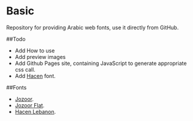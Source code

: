 Basic
=====

Repository for providing Arabic web fonts, use it directly from GitHub.

##Todo

- Add How to use
- Add preview images
- Add Github Pages site, containing JavaScript to generate appropriate css call.
- Add [Hacen](http://www.hacen.net/spip.php?article20) font.


##Fonts
- [Jozoor](jozoor.com/portfolio/jozoor-font-arabic/).
- [Jozoor Flat](jozoor.com/portfolio/flat-font-arabic/).
- [Hacen Lebanon](http://www.hacen.net/spip.php?article39).
